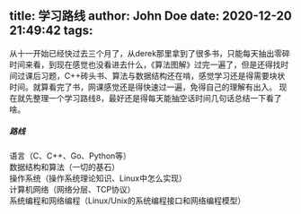 title: 学习路线
author: John Doe
date: 2020-12-20 21:49:42
tags:
---
从十一开始已经快过去三个月了，从derek那里拿到了很多书，只能每天抽出零碎时间来看，到现在感觉也没看进去什么，《算法图解》过完一遍了，但是还得找时间过课后习题，C++砖头书、算法与数据结构还在啃，感觉学习还是得需要块状时间。就算看完了书，网课感觉还是得快速过一遍，免得自己的理解有出入。
现在就先整理一个学习路线8，最好还是得每天能抽空话时间几句话总结一下看了啥。

##### 路线
语言（C、C++、Go、Python等）    
数据结构和算法（一切的基石）    
操作系统（操作系统理论知识、Linux中怎么实现）    
计算机网络（网络分层、TCP协议）    
系统编程和网络编程（Linux/Unix的系统编程接口和网络编程模型）    

